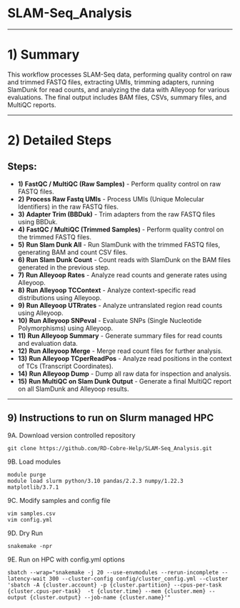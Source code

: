 # SLAM-Seq_Analysis

---

# 1) Summary
This workflow processes SLAM-Seq data, performing quality control on raw and trimmed FASTQ files, extracting UMIs, trimming adapters, running SlamDunk for read counts, and analyzing the data with Alleyoop for various evaluations. The final output includes BAM files, CSVs, summary files, and MultiQC reports.

---

# 2) Detailed Steps
## Steps:
+ **1)** **FastQC / MultiQC (Raw Samples)** - Perform quality control on raw FASTQ files.
+ **2)** **Process Raw Fastq UMIs** - Process UMIs (Unique Molecular Identifiers) in the raw FASTQ files.
+ **3)** **Adapter Trim (BBDuk)** - Trim adapters from the raw FASTQ files using BBDuk.
+ **4)** **FastQC / MultiQC (Trimmed Samples)** - Perform quality control on the trimmed FASTQ files.
+ **5)** **Run Slam Dunk All** - Run SlamDunk with the trimmed FASTQ files, generating BAM and count CSV files.
+ **6)** **Run Slam Dunk Count** - Count reads with SlamDunk on the BAM files generated in the previous step.
+ **7)** **Run Alleyoop Rates** - Analyze read counts and generate rates using Alleyoop.
+ **8)** **Run Alleyoop TCContext** - Analyze context-specific read distributions using Alleyoop.
+ **9)** **Run Alleyoop UTRrates** - Analyze untranslated region read counts using Alleyoop.
+ **10)** **Run Alleyoop SNPeval** - Evaluate SNPs (Single Nucleotide Polymorphisms) using Alleyoop.
+ **11)** **Run Alleyoop Summary** - Generate summary files for read counts and evaluation data.
+ **12)** **Run Alleyoop Merge** - Merge read count files for further analysis.
+ **13)** **Run Alleyoop TCperReadPos** - Analyze read positions in the context of TCs (Transcript Coordinates).
+ **14)** **Run Alleyoop Dump** - Dump all raw data for inspection and analysis.
+ **15)** **Run MultiQC on Slam Dunk Output** - Generate a final MultiQC report on all SlamDunk and Alleyoop results.

---

## 9) Instructions to run on Slurm managed HPC
9A. Download version controlled repository
```
git clone https://github.com/RD-Cobre-Help/SLAM-Seq_Analysis.git
```
9B. Load modules
```
module purge
module load slurm python/3.10 pandas/2.2.3 numpy/1.22.3 matplotlib/3.7.1
```
9C. Modify samples and config file
```
vim samples.csv
vim config.yml
```
9D. Dry Run
```
snakemake -npr
```
9E. Run on HPC with config.yml options
```
sbatch --wrap="snakemake -j 20 --use-envmodules --rerun-incomplete --latency-wait 300 --cluster-config config/cluster_config.yml --cluster 'sbatch -A {cluster.account} -p {cluster.partition} --cpus-per-task {cluster.cpus-per-task}  -t {cluster.time} --mem {cluster.mem} --output {cluster.output} --job-name {cluster.name}'"
```
